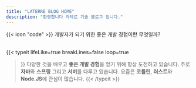 ```yaml
---
title: "LATERRE BLOG HOME"
description: "환영합니다 라테르 기술 블로그 입니다."
---
```


<div class="flex px-4 py-2 mb-8 text-base rounded-md bg-primary-100 dark:bg-primary-900">
  <span class="flex items-center ltr:pr-3 rtl:pl-3 text-primary-400">
    {{< icon "code" >}}
  </span>
  <span class="flex items-center justify-between grow dark:text-neutral-300">
    <span class="prose dark:prose-invert typo-idx">개발자가 되기 위한 좋은 개발 경험이란 무엇일까?</span>
  </span>
</div>

</br>

{{< typeit
  lifeLike=true
  breakLines=false
  loop=true
>}}
다양한 것을 배우고 **좋은 개발 경험**을 얻기 위해 항상 도전하고 있습니다.
주로 **자바**와 **스프링** 그리고 **서버**를 다루고 있습니다.
요즘은 **코틀린**, **러스트**와 **Node.JS**에 관심이 많습니다.
{{< /typeit >}}